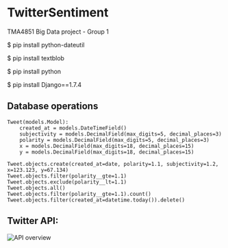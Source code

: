 # TwitterSentiment
TMA4851 Big Data project - Group 1

$ pip install python-dateutil

$ pip install textblob

$ pip install python

$ pip install Django==1.7.4

## Database operations

    Tweet(models.Model):
		created_at = models.DateTimeField()
		subjectivity = models.DecimalField(max_digits=5, decimal_places=3)
		polarity = models.DecimalField(max_digits=5, decimal_places=3)
		x = models.DecimalField(max_digits=18, decimal_places=15)
		y = models.DecimalField(max_digits=18, decimal_places=15)

	Tweet.objects.create(created_at=date, polarity=1.1, subjectivity=1.2, x=123.123, y=67.134)
	Tweet.objects.filter(polarity__gte=1.1)
	Tweet.objects.exclude(polarity__lt=1.1)
	Tweet.objects.all()
	Tweet.objects.filter(polarity__gte=1.1).count()
	Tweet.objects.filter(created_at=datetime.today()).delete()

## Twitter API:

![API overview](http://mike.teczno.com/img/raffi-krikorian-map-of-a-tweet.png)
